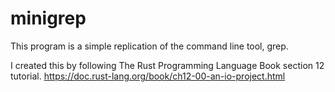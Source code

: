 # minigrep
This program is a simple replication of the command line tool, grep.

I created this by following The Rust Programming Language Book section 12 tutorial.
https://doc.rust-lang.org/book/ch12-00-an-io-project.html
